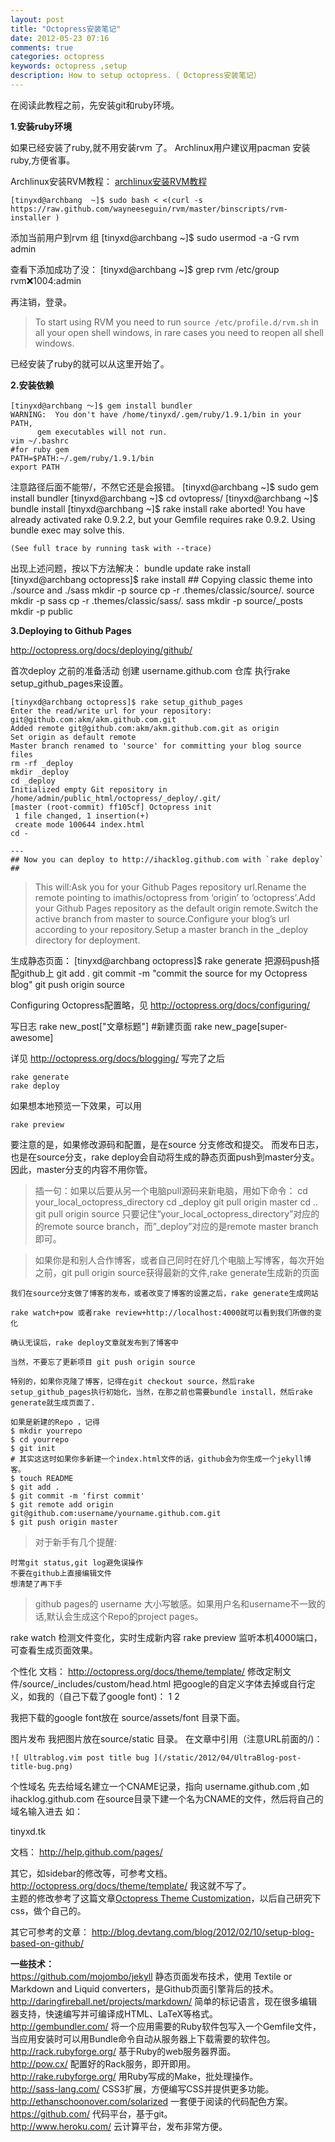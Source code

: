 ```yaml
---
layout: post
title: "Octopress安装笔记"
date: 2012-05-23 07:16
comments: true
categories: octopress
keywords: octopress ,setup 
description: How to setup octopress.（ Octopress安装笔记）
---
```

在阅读此教程之前，先安装git和ruby环境。

**1.安装ruby环境**

如果已经安装了ruby,就不用安装rvm 了。
Archlinux用户建议用pacman 安装ruby,方便省事。

Archlinux安装RVM教程：
[archlinux安装RVM教程](https://wiki.archlinux.org/index.php/RVM)

	[tinyxd@archbang  ~]$ sudo bash < <(curl -s https://raw.github.com/wayneeseguin/rvm/master/binscripts/rvm-installer )

添加当前用户到rvm 组
	[tinyxd@archbang  ~]$ sudo usermod -a -G rvm admin

查看下添加成功了没：
	[tinyxd@archbang ~]$ grep rvm /etc/group
	rvm:x:1004:admin

再注销，登录。
> To start using RVM you need to run `source /etc/profile.d/rvm.sh` in all your open shell windows, in rare cases you need to reopen all shell windows.

已经安装了ruby的就可以从这里开始了。
<!--more-->
**2.安装依赖**

	[tinyxd@archbang ～]$ gem install bundler
	WARNING:  You don't have /home/tinyxd/.gem/ruby/1.9.1/bin in your PATH,
	      gem executables will not run.
	vim ~/.bashrc
	#for ruby gem
	PATH=$PATH:~/.gem/ruby/1.9.1/bin
	export PATH
注意路径后面不能带/，不然它还是会报错。
	[tinyxd@archbang ~]$ sudo gem install bundler
	[tinyxd@archbang ~]$ cd ovtopress/
	[tinyxd@archbang ~]$ bundle install
	[tinyxd@archbang ~]$ rake install 
	rake aborted!
	You have already activated rake 0.9.2.2, but your Gemfile requires rake 0.9.2. Using bundle exec may solve this.
	
	(See full trace by running task with --trace)
出现上述问题，按以下方法解决：
	bundle update
	rake install
	[tinyxd@archbang octopress]$ rake install
	## Copying classic theme into ./source and ./sass
	mkdir -p source
	cp -r .themes/classic/source/. source
	mkdir -p sass
	cp -r .themes/classic/sass/. sass
	mkdir -p source/_posts
	mkdir -p public

**3.Deploying to Github Pages**

http://octopress.org/docs/deploying/github/

首次deploy 之前的准备活动
创建 username.github.com 仓库
执行rake setup_github_pages来设置。

	[tinyxd@archbang octopress]$ rake setup_github_pages
	Enter the read/write url for your repository: git@github.com:akm/akm.github.com.git
	Added remote git@github.com:akm/akm.github.com.git as origin
	Set origin as default remote
	Master branch renamed to 'source' for committing your blog source files
	rm -rf _deploy
	mkdir _deploy
	cd _deploy
	Initialized empty Git repository in /home/admin/public_html/octopress/_deploy/.git/
	[master (root-commit) ff105cf] Octopress init
	 1 file changed, 1 insertion(+)
	 create mode 100644 index.html
	cd -
	
	---
	## Now you can deploy to http://ihacklog.github.com with `rake deploy` ##
>This will:Ask you for your Github Pages repository url.Rename the remote pointing to imathis/octopress from ‘origin’ to ‘octopress’.Add your Github Pages repository as the default origin remote.Switch the active branch from master to source.Configure your blog’s url according to your repository.Setup a master branch in the _deploy directory for deployment.

生成静态页面：
	[tinyxd@archbang octopress]$ rake generate
把源码push搭配github上
	git add .
	git commit -m "commit the source for my Octopress blog"
	git push origin source

Configuring Octopress配置略，见 http://octopress.org/docs/configuring/

写日志	
	rake new_post["文章标题"] #新建页面
	rake new_page[super-awesome]

详见 http://octopress.org/docs/blogging/
写完了之后

	rake generate
	rake deploy

如果想本地预览一下效果，可以用

	rake preview

要注意的是，如果修改源码和配置，是在source 分支修改和提交。
而发布日志，也是在source分支，rake deploy会自动将生成的静态页面push到master分支。因此，master分支的内容不用你管。


>插一句：如果以后要从另一个电脑pull源码来新电脑，用如下命令：
	cd your_local_octopress_directory
	cd _deploy
	git pull origin master
	cd ..
	git pull origin source
>只要记住“your_local_octopress_directory”对应的的remote source branch，而”_deploy”对应的是remote master branch即可。

>    如果你是和别人合作博客，或者自己同时在好几个电脑上写博客，每次开始之前，git pull origin source获得最新的文件,rake generate生成新的页面

    我们在source分支做了博客的发布，或者改变了博客的设置之后，rake generate生成网站

    rake watch+pow 或者rake review+http://localhost:4000就可以看到我们所做的变化

    确认无误后，rake deploy文章就发布到了博客中

    当然，不要忘了更新项目 git push origin source

    特别的，如果你克隆了博客，记得在git checkout source，然后rake setup_github_pages执行初始化，当然，在那之前也需要bundle install，然后rake generate就生成页面了.

    如果是新建的Repo ，记得
	$ mkdir yourrepo
	$ cd yourrepo
	$ git init
	# 其实这这时如果你多新建一个index.html文件的话，github会为你生成一个jekyll博客。
	$ touch README
	$ git add .
	$ git commit -m 'first commit'
	$ git remote add origin git@github.com:username/yourname.github.com.git
	$ git push origin master
>对于新手有几个提醒:

    时常git status,git log避免误操作
    不要在github上直接编辑文件
    想清楚了再下手
 >   github pages的 username 大小写敏感。如果用户名和username不一致的话,默认会生成这个Repo的project pages。


rake watch 检测文件变化，实时生成新内容
rake preview 监听本机4000端口，可查看生成页面效果。


个性化
文档： http://octopress.org/docs/theme/template/
修改定制文件/source/_includes/custom/head.html 把google的自定义字体去掉或自行定义，如我的（自己下载了google font)：
1
2
	
<link href="/assets/font/PT_Serif.css" rel="stylesheet" type="text/css">
<link href="/assets/font/PT_Sans.css" rel="stylesheet" type="text/css">

我把下载的google font放在 source/assets/font 目录下面。

图片发布
我把图片放在source/static 目录。
在文章中引用（注意URL前面的/)：

	![ Ultrablog.vim post title bug ](/static/2012/04/UltraBlog-post-title-bug.png)

个性域名
先去给域名建立一个CNAME记录，指向 username.github.com ,如 ihacklog.github.com
在source目录下建一个名为CNAME的文件，然后将自己的域名输入进去
如：
	
tinyxd.tk

文档： http://help.github.com/pages/
   
其它，如sidebar的修改等，可参考文档。http://octopress.org/docs/theme/template/
我这就不写了。   
主题的修改参考了这篇文章[Octopress Theme Customization](http://melandri.net/2012/02/14/octopress-theme-customization/)，以后自己研究下css，做个自己的。
   
其它可参考的文章： http://blog.devtang.com/blog/2012/02/10/setup-blog-based-on-github/   


**一些技术：**  
https://github.com/mojombo/jekyll 静态页面发布技术，使用 Textile or Markdown and Liquid converters，是Github页面引擎背后的技术。  
http://daringfireball.net/projects/markdown/ 简单的标记语言，现在很多编辑器支持，快速编写并可编译成HTML、LaTeX等格式。  
http://gembundler.com/ 将一个应用需要的Ruby软件包写入一个Gemfile文件，当应用安装时可以用Bundle命令自动从服务器上下载需要的软件包。  
http://rack.rubyforge.org/ 基于Ruby的web服务器界面。  
http://pow.cx/ 配置好的Rack服务，即开即用。  
http://rake.rubyforge.org/ 用Ruby写成的Make，批处理操作。  
http://sass-lang.com/ CSS3扩展，方便编写CSS并提供更多功能。  
http://ethanschoonover.com/solarized 一套便于阅读的代码配色方案。  
https://github.com/ 代码平台，基于git。  
http://www.heroku.com/ 云计算平台，发布非常方便。  
